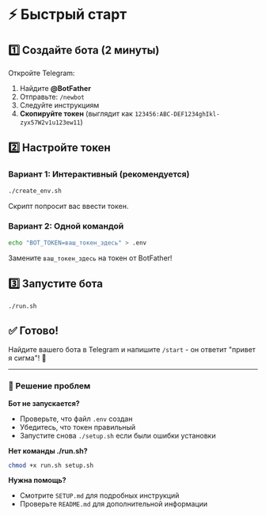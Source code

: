 # ⚡ Быстрый старт

## 1️⃣ Создайте бота (2 минуты)

Откройте Telegram:
1. Найдите **@BotFather**
2. Отправьте: `/newbot`
3. Следуйте инструкциям
4. **Скопируйте токен** (выглядит как `123456:ABC-DEF1234ghIkl-zyx57W2v1u123ew11`)

## 2️⃣ Настройте токен

### Вариант 1: Интерактивный (рекомендуется)
```bash
./create_env.sh
```
Скрипт попросит вас ввести токен.

### Вариант 2: Одной командой
```bash
echo "BOT_TOKEN=ваш_токен_здесь" > .env
```
Замените `ваш_токен_здесь` на токен от BotFather!

## 3️⃣ Запустите бота

```bash
./run.sh
```

## ✅ Готово!

Найдите вашего бота в Telegram и напишите `/start` - он ответит "привет я сигма"! 🎉

---

### 🔧 Решение проблем

**Бот не запускается?**
- Проверьте, что файл `.env` создан
- Убедитесь, что токен правильный
- Запустите снова `./setup.sh` если были ошибки установки

**Нет команды ./run.sh?**
```bash
chmod +x run.sh setup.sh
```

**Нужна помощь?**
- Смотрите `SETUP.md` для подробных инструкций
- Проверьте `README.md` для дополнительной информации

